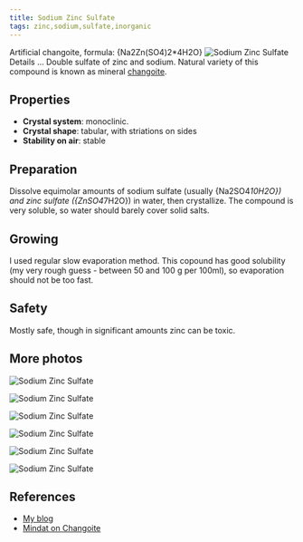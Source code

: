 ```yaml
---
title: Sodium Zinc Sulfate
tags: zinc,sodium,sulfate,inorganic
---
```

Artificial changoite, formula: {Na2Zn(SO4)2*4H2O}
![Sodium Zinc Sulfate](@root/crystals/images/zinc-sodium-sulfate/front-gray-bg-dsc01262.jpg)
<span class="cut">Details ...</span>
Double sulfate of zinc and sodium. Natural variety of this compound is known as mineral [сhangoite](http://www.mindat.org/min-6861.html).

## Properties
* **Crystal system**: monoclinic.
* **Crystal shape**: tabular, with striations on sides
* **Stability on air**: stable
## Preparation
Dissolve equimolar amounts of sodium sulfate (usually {Na2SO4*10H2O}) and zinc sulfate ({ZnSO4*7H2O}) in water, then crystallize. The compound is very soluble, so water should barely cover solid salts.

## Growing
I used regular slow evaporation method. This copound has good solubility (my very rough guess - between 50 and 100 g per 100ml), so evaporation should not be too fast.

## Safety
Mostly safe, though in significant amounts zinc can be toxic.

## More photos
![Sodium Zinc Sulfate](@root/crystals/images/zinc-sodium-sulfate/top-gray-dsc01258.jpg)

![Sodium Zinc Sulfate](@root/crystals/images/zinc-sodium-sulfate/side-dsc01248.jpg)

![Sodium Zinc Sulfate](@root/crystals/images/zinc-sodium-sulfate/top-mm-paper-dsc01249.jpg)

![Sodium Zinc Sulfate](@root/crystals/images/zinc-sodium-sulfate/triations-dsc01255.jpg)

![Sodium Zinc Sulfate](@root/crystals/images/zinc-sodium-sulfate/on-hand-dsc01253.jpg)

![Sodium Zinc Sulfate](@root/crystals/images/zinc-sodium-sulfate/front-mm-paper-dsc01243.jpg)

## References

* [My blog](http://dmishin.blogspot.com/2015/08/changoite-sodium-zinc-sulfate.html)
* [Mindat on Changoite](http://www.mindat.org/min-6861.html)
